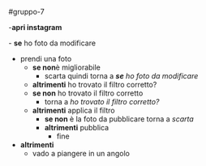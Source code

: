 #gruppo-7

-**apri instagram**

​- **se** ho foto da modificare
  - prendi una foto
    - **se non**è migliorabile
      - scarta quindi torna a _**se** ho foto da modificare_
    - **altrimenti** ho trovato il filtro corretto?
    - **se non** ho trovato il filtro corretto
      - torna a _ho trovato il filtro corretto?_
    - **altrimenti** applica il filtro
      - **se non** è la foto da pubblicare torna a _scarta_
      - **altrimenti** pubblica
        - fine
- **altrimenti**
  - vado a piangere in un angolo